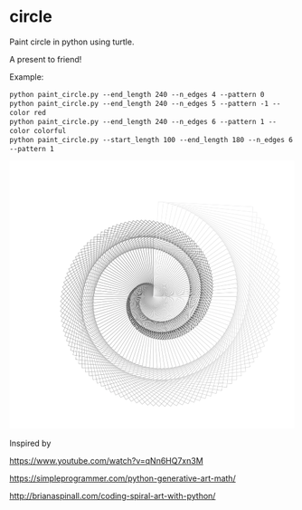 # circle
Paint circle in python using turtle.

A present to friend!

Example:
```
python paint_circle.py --end_length 240 --n_edges 4 --pattern 0
python paint_circle.py --end_length 240 --n_edges 5 --pattern -1 --color red
python paint_circle.py --end_length 240 --n_edges 6 --pattern 1 --color colorful
python paint_circle.py --start_length 100 --end_length 180 --n_edges 6 --pattern 1
```
![Screenshot](circle_240_4_0_monocolor.png)

Inspired by 

https://www.youtube.com/watch?v=qNn6HQ7xn3M 

https://simpleprogrammer.com/python-generative-art-math/

http://brianaspinall.com/coding-spiral-art-with-python/


